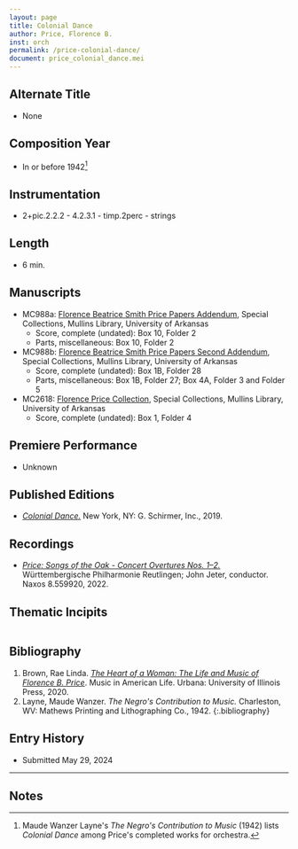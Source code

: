 ```yaml
---
layout: page
title: Colonial Dance
author: Price, Florence B.
inst: orch
permalink: /price-colonial-dance/
document: price_colonial_dance.mei
---
```


## Alternate Title
- None

## Composition Year
- In or before 1942[^fn1]

## Instrumentation
- 2+pic.2.2.2 - 4.2.3.1 - timp.2perc - strings

## Length
- 6 min.

## Manuscripts
- MC988a: <a href="https://uark.as.atlas-sys.com/repositories/2/resources/1522" target="_blank">Florence Beatrice Smith Price Papers Addendum</a>, Special Collections, Mullins Library, University of Arkansas
    * Score, complete (undated): Box 10, Folder 2
    * Parts, miscellaneous: Box 10, Folder 2
- MC988b: <a href="https://uark.as.atlas-sys.com/repositories/2/resources/696/" target="_blank">Florence Beatrice Smith Price Papers Second Addendum</a>, Special Collections, Mullins Library, University of Arkansas
    * Score, complete (undated): Box 1B, Folder 28
    * Parts, miscellaneous: Box 1B, Folder 27; Box 4A, Folder 3 and Folder 5
- MC2618: <a href="https://uark.as.atlas-sys.com/repositories/2/resources/2618" target="_blank">Florence Price Collection</a>, Special Collections, Mullins Library, University of Arkansas
    * Score, complete (undated): Box 1, Folder 4

## Premiere Performance
- Unknown

## Published Editions
- <a href="https://www.wisemusicclassical.com/work/60502/Colonial-Dance-for-orchestra/" target="_blank">*Colonial Dance.*</a> New York, NY: G. Schirmer, Inc., 2019.

## Recordings
- <a href="https://www.naxos.com/CatalogueDetail/?id=8.559920" target="_blank">*Price: Songs of the Oak - Concert Overtures Nos. 1&ndash;2.*</a> Württembergische Philharmonie Reutlingen; John Jeter, conductor. Naxos 8.559920, 2022.

## Thematic Incipits
<div id="notation" style="overflow-x: auto"></div>

## Bibliography
1. Brown, Rae Linda. <a href="https://www.worldcat.org/title/1122800180" target="_blank">*The Heart of a Woman: The Life and Music of Florence B. Price*</a>. Music in American Life. Urbana: University of Illinois Press, 2020.
2. Layne, Maude Wanzer. *The Negro's Contribution to Music.* Charleston, WV: Mathews Printing and Lithographing Co., 1942.
{:.bibliography}

## Entry History
- Submitted May 29, 2024

---
## Notes
[^fn1]: Maude Wanzer Layne's *The Negro's Contribution to Music* (1942) lists *Colonial Dance* among Price's completed works for orchestra.
